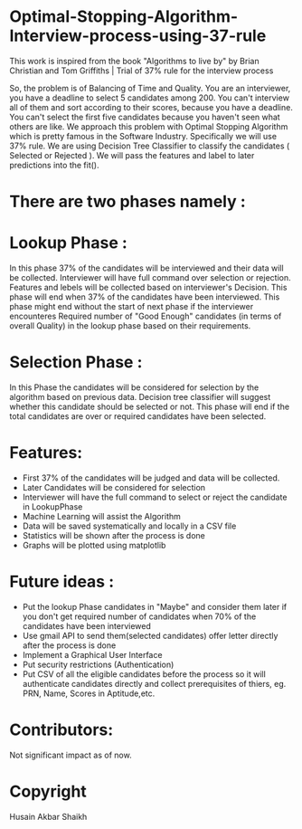 # Optimal-Stopping-Algorithm-Interview-process-using-37-rule
This work is inspired  from the book "Algorithms to live by" by Brian Christian and Tom Griffiths | Trial of 37% rule for the interview process

So, the problem is of Balancing of Time and Quality.
You are an interviewer, you have a deadline to select 5 candidates among 200. You can't interview all of them and sort according to their scores, because you have a deadline. You can't select the first five candidates because you haven't seen what others are like.
We approach this problem with Optimal Stopping Algorithm which is pretty famous in the Software Industry. Specifically we will use 37% rule. We are using Decision Tree Classifier to classify the candidates ( Selected or Rejected ). We will pass the features and label to later predictions into the fit().


# There are two phases namely :

# Lookup Phase : 
In this phase 37% of the candidates will be interviewed and their data will be collected. Interviewer will have full command over selection or rejection. Features and lebels will be collected based on interviewer's Decision. This phase will end when 37% of the candidates have been interviewed. This phase might end without the start of next phase if the interviewer encounteres  Required number of "Good Enough" candidates (in terms of overall Quality) in the lookup phase based on their requirements. 

# Selection Phase : 
In this Phase the candidates will be considered for selection by the algorithm based on previous data. Decision tree classifier will suggest whether this candidate should be selected or not. This phase will end if the total candidates are over or required candidates have been selected.


# Features:
- First 37% of the candidates will be judged and data will be collected.
- Later Candidates will be considered for selection
- Interviewer will have the full command to select or reject the candidate in LookupPhase
- Machine Learning will assist the Algorithm 
- Data will be saved systematically and locally in a CSV file
- Statistics will be shown after the process is done
- Graphs will be plotted using matplotlib

# Future ideas :
- Put the lookup Phase candidates in "Maybe" and consider them later if you don't get required number of candidates when 70% of the candidates have been interviewed
- Use gmail API to send them(selected candidates) offer letter directly after the process is done
- Implement a Graphical User Interface
- Put security restrictions (Authentication)
- Put CSV of all the eligible candidates before the process so it will authenticate candidates directly and collect prerequisites of thiers, eg. PRN, Name, Scores in Aptitude,etc.

# Contributors:
Not significant impact as of now.


# Copyright
Husain Akbar Shaikh
